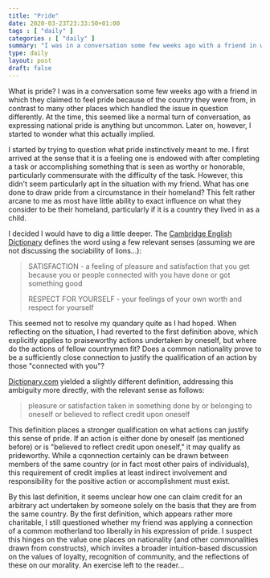 ```yaml
---
title: "Pride"
date: 2020-03-23T23:33:50+01:00
tags : [ "daily" ]
categories : [ "daily" ]
summary: "I was in a conversation some few weeks ago with a friend in which they claimed to feel pride because of the country they were from, in contrast to many other places which handled the issue in question differently."
type: daily
layout: post
draft: false
---
```


What is pride? I was in a conversation some few weeks ago with a friend in which they claimed to feel pride because of the country they were from, in contrast to many other places which handled the issue in question differently. At the time, this seemed like a normal turn of conversation, as expressing national pride is anything but uncommon. Later on, however, I started to wonder what this actually implied.

I started by trying to question what pride instinctively meant to me. I first arrived at the sense that it is a feeling one is endowed with after completing a task or accomplishing something that is seen as worthy or honorable, particularly commensurate with the difficulty of the task. However, this didn't seem particularly apt in the situation with my friend. What has one done to draw pride from a circumstance in their homeland? This felt rather arcane to me as most have little ability to exact influence on what they consider to be their homeland, particularly if it is a country they lived in as a child.

I decided I would have to dig a little deeper. The [Cambridge English Dictionary](https://dictionary.cambridge.org/dictionary/english/pride) defines the word using a few relevant senses (assuming we are not discussing the sociability of lions...):

> SATISFACTION - a feeling of pleasure and satisfaction that you get because you or people connected with you have done or got something good
> 
> RESPECT FOR YOURSELF - your feelings of your own worth and respect for yourself

This seemed not to resolve my quandary quite as I had hoped. When reflecting on the situation, I had reverted to the first definition above, which explicitly applies to praiseworthy actions undertaken by oneself, but where do the actions of fellow countrymen fit? Does a common nationality prove to be a sufficiently close connection to justify the qualification of an action by those "connected with you"?

[Dictionary.com](https://www.dictionary.com/browse/pride) yielded a slightly different definition, addressing this ambiguity more directly, with the relevant sense as follows:

> pleasure or satisfaction taken in something done by or belonging to oneself or believed to reflect credit upon oneself

This definition places a stronger qualification on what actions can justify this sense of pride. If an action is either done by oneself (as mentioned before) or is "believed to reflect credit upon oneself," it may qualify as prideworthy. While a cqonnection certainly can be drawn between members of the same country (or in fact most other pairs of individuals), this requirement of credit implies at least indirect involvement and responsibility for the positive action or accomplishment must exist.

By this last definition, it seems unclear how one can claim credit for an arbitrary act undertaken by someone solely on the basis that they are from the same country. By the first definition, which appears rather more charitable, I still questioned whether my friend was applying a connection of a common motherland too liberally in his expression of pride. I suspect this hinges on the value one places on nationality (and other commonalities drawn from constructs), which invites a broader intuition-based discussion on the values of loyalty, recognition of community, and the reflections of these on our morality. An exercise left to the reader...